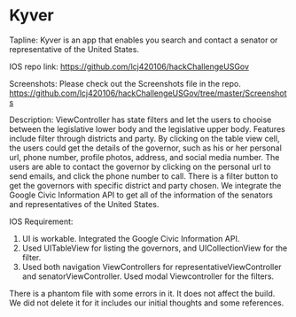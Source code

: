# Kyver
Tapline: Kyver is an app that enables you search and contact a senator or representative of the United States.

IOS repo link: https://github.com/lcj420106/hackChallengeUSGov 

Screenshots: Please check out the Screenshots file in the repo.
https://github.com/lcj420106/hackChallengeUSGov/tree/master/Screenshots

Description: ViewController has state filters and let the users to chooise between the legislative lower body and the legislative upper body. Features include filter through districts and party. By clicking on the table view cell, the users could get the details of the governor, such as his or her personal url, phone number, profile photos, address, and social media number. The users are able to contact the governor by clicking on the personal url to send emails, and click the phone number to call. There is a filter button to get the governors with specific district and party chosen. We integrate the Google Civic Information API to get all of the information of the senators and representatives of the United States.

IOS Requirement:
1. UI is workable. Integrated the Google Civic Information API.
2. Used UITableView for listing the governors, and UICollectionView for the filter. 
3. Used both navigation ViewControllers for representativeViewController and senatorViewController. Used modal Viewcontroller for the filters.

There is a phantom file with some errors in it. It does not affect the build. We did not delete it for it includes our initial thoughts and some references.
